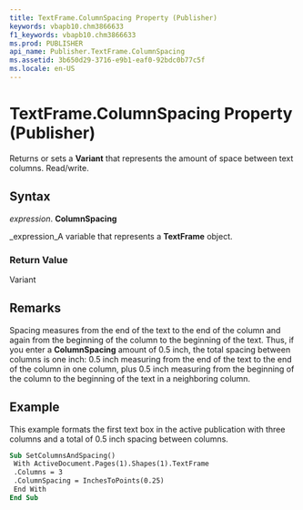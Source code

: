 ```yaml
---
title: TextFrame.ColumnSpacing Property (Publisher)
keywords: vbapb10.chm3866633
f1_keywords: vbapb10.chm3866633
ms.prod: PUBLISHER
api_name: Publisher.TextFrame.ColumnSpacing
ms.assetid: 3b650d29-3716-e9b1-eaf0-92bdc0b77c5f
ms.locale: en-US
---
```



# TextFrame.ColumnSpacing Property (Publisher)

Returns or sets a  **Variant** that represents the amount of space between text columns. Read/write.


## Syntax

 _expression_. **ColumnSpacing**

 _expression_A variable that represents a  **TextFrame** object.


### Return Value

Variant


## Remarks

Spacing measures from the end of the text to the end of the column and again from the beginning of the column to the beginning of the text. Thus, if you enter a  **ColumnSpacing** amount of 0.5 inch, the total spacing between columns is one inch: 0.5 inch measuring from the end of the text to the end of the column in one column, plus 0.5 inch measuring from the beginning of the column to the beginning of the text in a neighboring column.


## Example

This example formats the first text box in the active publication with three columns and a total of 0.5 inch spacing between columns.


```vb
Sub SetColumnsAndSpacing() 
 With ActiveDocument.Pages(1).Shapes(1).TextFrame 
 .Columns = 3 
 .ColumnSpacing = InchesToPoints(0.25) 
 End With 
End Sub
```


